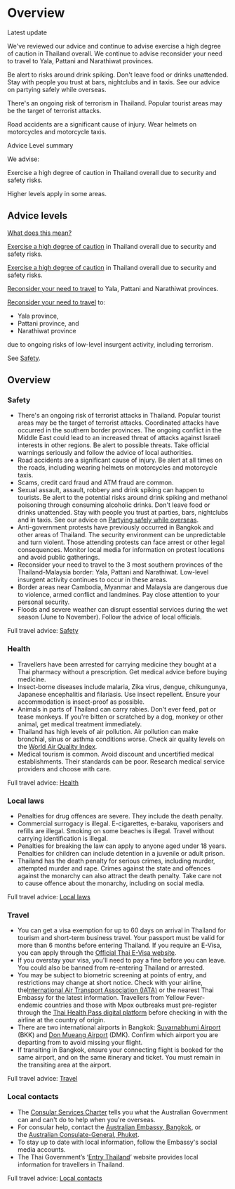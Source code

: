 # Overview

Latest update

We've reviewed our advice and continue to advise exercise a high degree of caution in Thailand overall. We continue to advise reconsider your need to travel to Yala, Pattani and Narathiwat provinces.  
  
Be alert to risks around drink spiking. Don't leave food or drinks unattended. Stay with people you trust at bars, nightclubs and in taxis. See our advice on partying safely while overseas.   
  
There's an ongoing risk of terrorism in Thailand. Popular tourist areas may be the target of terrorist attacks.  
  
Road accidents are a significant cause of injury. Wear helmets on motorcycles and motorcycle taxis.

Advice Level summary

We advise:

Exercise a high degree of caution in Thailand overall due to security and safety risks. 

Higher levels apply in some areas.

## Advice levels

[What does this mean?](/before-you-go/travel-advice-explained/)

[Exercise a high degree of caution](https://www.smartraveller.gov.au/consular-services/travel-advice-explained#level2) in Thailand overall due to security and safety risks.

[Exercise a high degree of caution](https://www.smartraveller.gov.au/consular-services/travel-advice-explained#level2) in Thailand overall due to security and safety risks.

[Reconsider your need to travel](https://www.smartraveller.gov.au/consular-services/travel-advice-explained#level3) to Yala, Pattani and Narathiwat provinces.

[Reconsider your need to travel](https://www.smartraveller.gov.au/consular-services/travel-advice-explained#level3) to:

* Yala province,
* Pattani province, and
* Narathiwat province

due to ongoing risks of low-level insurgent activity, including terrorism.

See [Safety](#safety).

## Overview

### Safety

* There's an ongoing risk of terrorist attacks in Thailand. Popular tourist areas may be the target of terrorist attacks. Coordinated attacks have occurred in the southern border provinces. The ongoing conflict in the Middle East could lead to an increased threat of attacks against Israeli interests in other regions. Be alert to possible threats. Take official warnings seriously and follow the advice of local authorities.
* Road accidents are a significant cause of injury. Be alert at all times on the roads, including wearing helmets on motorcycles and motorcycle taxis.
* Scams, credit card fraud and ATM fraud are common.
* Sexual assault, assault, robbery and drink spiking can happen to tourists. Be alert to the potential risks around drink spiking and methanol poisoning through consuming alcoholic drinks. Don't leave food or drinks unattended. Stay with people you trust at parties, bars, nightclubs and in taxis. See our advice on [Partying safely while overseas](/before-you-go/safety/partying "Partying safely").
* Anti-government protests have previously occurred in Bangkok and other areas of Thailand. The security environment can be unpredictable and turn violent. Those attending protests can face arrest or other legal consequences. Monitor local media for information on protest locations and avoid public gatherings.
* Reconsider your need to travel to the 3 most southern provinces of the Thailand-Malaysia border: Yala, Pattani and Narathiwat. Low-level insurgent activity continues to occur in these areas.
* Border areas near Cambodia, Myanmar and Malaysia are dangerous due to violence, armed conflict and landmines. Pay close attention to your personal security.
* Floods and severe weather can disrupt essential services during the wet season (June to November). Follow the advice of local officials.

Full travel advice: [Safety](#safety)

### Health

* Travellers have been arrested for carrying medicine they bought at a Thai pharmacy without a prescription. Get medical advice before buying medicine.
* Insect-borne diseases include malaria, Zika virus, dengue, chikungunya, Japanese encephalitis and filariasis. Use insect repellent. Ensure your accommodation is insect-proof as possible.
* Animals in parts of Thailand can carry rabies. Don't ever feed, pat or tease monkeys. If you're bitten or scratched by a dog, monkey or other animal, get medical treatment immediately.
* Thailand has high levels of air pollution. Air pollution can make bronchial, sinus or asthma conditions worse. Check air quality levels on the [World Air Quality Index](https://waqi.info/).
* Medical tourism is common. Avoid discount and uncertified medical establishments. Their standards can be poor. Research medical service providers and choose with care.

Full travel advice: [Health](#health)

### Local laws

* Penalties for drug offences are severe. They include the death penalty.
* Commercial surrogacy is illegal. E-cigarettes, e-baraku, vaporisers and refills are illegal. Smoking on some beaches is illegal. Travel without carrying identification is illegal.
* Penalties for breaking the law can apply to anyone aged under 18 years. Penalties for children can include detention in a juvenile or adult prison.
* Thailand has the death penalty for serious crimes, including murder, attempted murder and rape. Crimes against the state and offences against the monarchy can also attract the death penalty. Take care not to cause offence about the monarchy, including on social media.

Full travel advice: [Local laws](#local-laws)

### Travel

* You can get a visa exemption for up to 60 days on arrival in Thailand for tourism and short-term business travel. Your passport must be valid for more than 6 months before entering Thailand. If you require an E-Visa, you can apply through the [Official Thai E-Visa website](https://www.thaievisa.go.th/).
* If you overstay your visa, you'll need to pay a fine before you can leave. You could also be banned from re-entering Thailand or arrested.
* You may be subject to biometric screening at points of entry, and restrictions may change at short notice. Check with your airline, the[International Air Transport Association (IATA)](https://www.iata.org/) or the nearest Thai Embassy for the latest information. Travellers from Yellow Fever-endemic countries and those with Mpox outbreaks must pre-register through the [Thai Health Pass digital platform](https://thaihealthpass.com/) before checking in with the airline at the country of origin.
* There are two international airports in Bangkok: [Suvarnabhumi Airport](https://suvarnabhumi.airportthai.co.th/) (BKK) and [Don Mueang Airport](https://donmueang.airportthai.co.th/) (DMK). Confirm which airport you are departing from to avoid missing your flight.
* If transiting in Bangkok, ensure your connecting flight is booked for the same airport, and on the same itinerary and ticket. You must remain in the transiting area at the airport.

Full travel advice: [Travel](#travel)

### Local contacts

* The [Consular Services Charter](/consular-services/consular-services-charter "Consular Services Charter") tells you what the Australian Government can and can't do to help when you're overseas.
* For consular help, contact the [Australian Embassy, Bangkok](https://thailand.embassy.gov.au), or the [Australian Consulate-General, Phuket](https://phuket.consulate.gov.au/).
* To stay up to date with local information, follow the Embassy's social media accounts.
* The Thai Government’s ‘[Entry Thailand](https://www.entrythailand.go.th/en)’ website provides local information for travellers in Thailand.

Full travel advice: [Local contacts](#local-contacts)